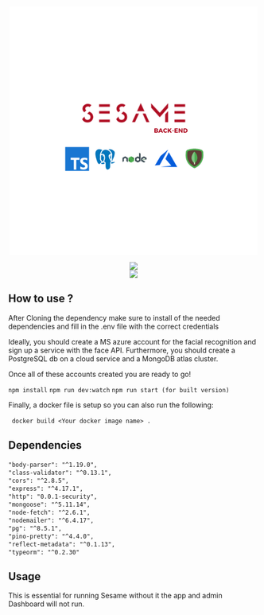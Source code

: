 
<p align="center">
 <img src="./Backend.png" style="display:flex; justify-self:center; align-self: flex-start;">
</p>
<p align="inline">
 <img src="https://img.shields.io/github/languages/top/MatthieuBonnardot/sesame-backend" style="display:flex; justify-self:center; align-self: flex-start;">
<img src="https://img.shields.io/badge/contributors-2-B00E23.svg?style=flat-square" style="display:flex; justify-self:center; align-self: flex-start;">
</p>

## How to use ?

After Cloning the dependency make sure to install of the needed dependencies and fill in the .env file with the correct credentials

Ideally, you should create a MS azure account for the facial recognition and sign up a service with the face API.
Furthermore, you should create a PostgreSQL db on a cloud service and a MongoDB atlas cluster.

Once all of these accounts created you are ready to go!

   `npm install`
   `npm run dev:watch`
   `npm run start (for built version)`

Finally, a docker file is setup so you can also run the following:

` docker build <Your docker image name> .`

## Dependencies
    "body-parser": "^1.19.0",
    "class-validator": "^0.13.1",
    "cors": "^2.8.5",
    "express": "^4.17.1",
    "http": "0.0.1-security",
    "mongoose": "^5.11.14",
    "node-fetch": "^2.6.1",
    "nodemailer": "^6.4.17",
    "pg": "^8.5.1",
    "pino-pretty": "^4.4.0",
    "reflect-metadata": "^0.1.13",
    "typeorm": "^0.2.30"

## Usage

This is essential for running Sesame without it the app and admin Dashboard will not run.

